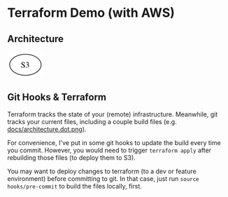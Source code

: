 # Terraform Demo (with AWS)

## Architecture
![Architecture Diagram](docs/architecture.dot.png)

## Git Hooks & Terraform
Terraform tracks the state of your (remote) infrastructure. Meanwhile, git tracks your current files, including a couple build files (e.g. [docs/architecture.dot.png](docs/architecture.dot.png)).

For convenience, I've put in some git hooks to update the build every time you commit. However, you would need to trigger `terraform apply` after rebuilding those files (to deploy them to S3).

You may want to deploy changes to terraform (to a dev or feature environment) before committing to git. In that case, just run `source hooks/pre-commit` to build the files locally, first.

